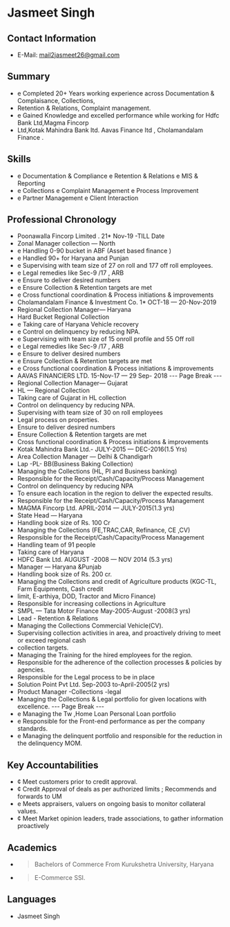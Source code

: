 # Jasmeet Singh

## Contact Information

* E-Mail: mail2jasmeet26@gmail.com


## Summary

* e Completed 20+ Years working experience across Documentation & Complaisance, Collections,
* Retention & Relations, Complaint management.
* e Gained Knowledge and excelled performance while working for Hdfc Bank Ltd,Magma Fincorp
* Ltd,Kotak Mahindra Bank Itd. Aavas Finance Itd , Cholamandalam Finance .


## Skills

* e Documentation & Compliance e Retention & Relations e MIS & Reporting
* e Collections e Complaint Management e Process Improvement
* e Partner Management e Client Interaction


## Professional Chronology

* Poonawalla Fincorp Limited . 21* Nov-19 -TILL Date
* Zonal Manager collection — North
* e Handling 0-90 bucket in ABF (Asset based finance )
* e Handled 90+ for Haryana and Punjan
* e Supervising with team size of 27 on roll and 177 off roll employees.
* e Legal remedies like Sec-9 /17 , ARB
* e Ensure to deliver desired numbers
* e Ensure Collection & Retention targets are met
* e Cross functional coordination & Process initiations & improvements
* Cholamandalam Finance & Investment Co. 1* OCT-18 — 20-Nov-2019
* Regional Collection Manager— Haryana
* Hard Bucket Regional Collection
* e Taking care of Haryana Vehicle recovery
* e Control on delinquency by reducing NPA.
* e Supervising with team size of 15 onroll profile and 55 Off roll
* e Legal remedies like Sec-9 /17 , ARB
* e Ensure to deliver desired numbers
* e Ensure Collection & Retention targets are met
* e Cross functional coordination & Process initiations & improvements
* AAVAS FINANCIERS LTD. 15-Nov-17 — 29 Sep- 2018
--- Page Break ---
* Regional Collection Manager— Gujarat
* HL — Regional Collection
* Taking care of Gujarat in HL collection
* Control on delinquency by reducing NPA.
* Supervising with team size of 30 on roll employees
* Legal process on properties.
* Ensure to deliver desired numbers
* Ensure Collection & Retention targets are met
* Cross functional coordination & Process initiations & improvements
* Kotak Mahindra Bank Ltd.- JULY-2015 — DEC-2016(1.5 Yrs)
* Area Collection Manager — Delhi & Chandigarh
* Lap -PL- BB(Business Baking Collection)
* Managing the Collections (HL, Pl and Business banking)
* Responsible for the Receipt/Cash/Capacity/Process Management
* Control on delinquency by reducing NPA
* To ensure each location in the region to deliver the expected results.
* Responsible for the Receipt/Cash/Capacity/Process Management
* MAGMA Fincorp Ltd. APRIL-2014 — JULY-2015(1.3 yrs)
* State Head — Haryana
* Handling book size of Rs. 100 Cr
* Managing the Collections (FE,TRAC,CAR, Refinance, CE ,CV)
* Responsible for the Receipt/Cash/Capacity/Process Management
* Handling team of 91 people
* Taking care of Haryana
* HDFC Bank Ltd. AUGUST -2008 — NOV 2014 (5.3 yrs)
* Manager — Haryana &Punjab
* Handling book size of Rs. 200 cr.
* Managing the Collections and credit of Agriculture products (KGC-TL, Farm Equipments, Cash credit
* limit, E-arthiya, DOD, Tractor and Micro Finance)
* Responsible for increasing collections in Agriculture
* SMPL — Tata Motor Finance May-2005-August -2008(3 yrs)
* Lead - Retention & Relations
* Managing the Collections Commercial Vehicle(CV).
* Supervising collection activities in area, and proactively driving to meet or exceed regional cash
* collection targets.
* Managing the Training for the hired employees for the region.
* Responsible for the adherence of the collection processes & policies by agencies.
* Responsible for the Legal process to be in place
* Solution Point Pvt Ltd. Sep-2003 to-April-2005(2 yrs)
* Product Manager -Collections -legal
* Managing the Collections & Legal portfolio for given locations with excellence.
--- Page Break ---
* e Managing the Tw ,Home Loan Personal Loan portfolio
* e Responsible for the Front-end performance as per the company standards.
* e Managing the delinquent portfolio and responsible for the reduction in the delinquency MOM.


## Key Accountabilities

* ¢ Meet customers prior to credit approval.
* ¢ Credit Approval of deals as per authorized limits ; Recommends and forwards to UM
* e Meets appraisers, valuers on ongoing basis to monitor collateral values.
* ¢ Meet Market opinion leaders, trade associations, to gather information proactively


## Academics

* > Bachelors of Commerce From Kurukshetra University, Haryana
* > E-Commerce SSI.


## Languages

* Jasmeet Singh


